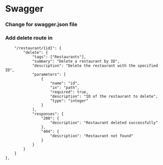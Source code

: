 # Swagger

### Change for swagger.json file
### Add delete route in
        "/restaurant/{id}": {
            "delete": {
                "tags": ["Restaurants"],
                "summary": "Delete a restaurant by ID",
                "description": "Delete the restaurant with the specified ID",
                "parameters": [
                    {
                        "name": "id",
                        "in": "path",
                        "required": true,
                        "description": "ID of the restaurant to delete",
                        "type": "integer"
                    }
                ],
                "responses": {
                    "200": {
                        "description": "Restaurant deleted successfully"
                    },
                    "404": {
                        "description": "Restaurant not found"
                    }
                }
            }
        }
    },
